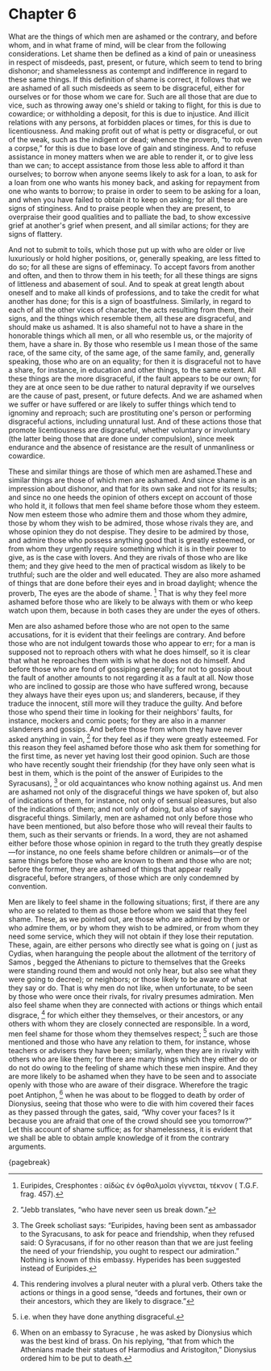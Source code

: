 # Chapter 6

What are the things of which men are ashamed or the contrary, and before whom, and in what frame of mind, will be clear from the following
considerations. Let shame then be defined as a kind of pain or uneasiness in respect of misdeeds, past, present, or future, which seem to tend to
bring dishonor; and shamelessness as contempt and indifference in regard to these same things. If this definition of shame is correct, it follows
that we are ashamed of all such misdeeds as seem to be disgraceful, either for ourselves or for those whom we care for. Such are all those that are
due to vice, such as throwing away one's shield or taking to flight, for this is due to cowardice; or withholding a deposit, for this is due to
injustice. And illicit relations with any persons, at forbidden places or times, for this is due to licentiousness. And making profit out of what is
petty or disgraceful, or out of the weak, such as the indigent or dead; whence the proverb, “to rob even a corpse,” for this is due to base love of
gain and stinginess. And to refuse assistance in money matters when we are able to render it, or to give less than we can; to accept assistance from
those less able to afford it than ourselves; to borrow when anyone seems likely to ask for a loan, to ask for a loan from one who wants his money
back, and asking for repayment from one who wants to borrow; to praise in order to seem to be asking for a loan, and when you have failed to obtain
it to keep on asking; for all these are signs of stinginess. And to praise people when they are present, to overpraise their good qualities and to
palliate the bad, to show excessive grief at another's grief when present, and all similar actions; for they are signs of flattery.

And not to submit to toils, which those put up with who are older or live luxuriously or hold higher positions, or, generally speaking, are less
fitted to do so; for all these are signs of effeminacy. To accept favors from another and often, and then to throw them in his teeth; for all these
things are signs of littleness and abasement of soul. And to speak at great length about oneself and to make all kinds of professions, and to take
the credit for what another has done; for this is a sign of boastfulness. Similarly, in regard to each of all the other vices of character, the acts
resulting from them, their signs, and the things which resemble them, all these are disgraceful, and should make us ashamed. It is also shameful not
to have a share in the honorable things which all men, or all who resemble us, or the majority of them, have a share in. By those who resemble us I
mean those of the same race, of the same city, of the same age, of the same family, and, generally speaking, those who are on an equality; for then
it is disgraceful not to have a share, for instance, in education and other things, to the same extent. All these things are the more disgraceful,
if the fault appears to be our own; for they are at once seen to be due rather to natural depravity if we ourselves are the cause of past, present,
or future defects. And we are ashamed when we suffer or have suffered or are likely to suffer things which tend to ignominy and reproach; such are
prostituting one's person or performing disgraceful actions, including unnatural lust. And of these actions those that promote licentiousness are
disgraceful, whether voluntary or involuntary (the latter being those that are done under compulsion), since meek endurance and the absence of
resistance are the result of unmanliness or cowardice.

These and similar things are those of which men are ashamed.These and similar things are those of which men are ashamed. And since shame is an
impression about dishonor, and that for its own sake and not for its results; and since no one heeds the opinion of others except on account of
those who hold it, it follows that men feel shame before those whom they esteem. Now men esteem those who admire them and those whom they admire,
those by whom they wish to be admired, those whose rivals they are, and whose opinion they do not despise. They desire to be admired by those, and
admire those who possess anything good that is greatly esteemed, or from whom they urgently require something which it is in their power to give, as
is the case with lovers. And they are rivals of those who are like them; and they give heed to the men of practical wisdom as likely to be truthful;
such are the older and well educated. They are also more ashamed of things that are done before their eyes and in broad daylight; whence the
proverb, The eyes are the abode of shame. [^^5_1] That is why they feel more ashamed before those who are likely to be always with them or who keep
watch upon them, because in both cases they are under the eyes of others.

Men are also ashamed before those who are not open to the same accusations, for it is evident that their feelings are contrary. And before those who
are not indulgent towards those who appear to err; for a man is supposed not to reproach others with what he does himself, so it is clear that what
he reproaches them with is what he does not do himself. And before those who are fond of gossiping generally; for not to gossip about the fault of
another amounts to not regarding it as a fault at all. Now those who are inclined to gossip are those who have suffered wrong, because they always
have their eyes upon us; and slanderers, because, if they traduce the innocent, still more will they traduce the guilty. And before those who spend
their time in looking for their neighbors' faults, for instance, mockers and comic poets; for they are also in a manner slanderers and gossips. And
before those from whom they have never asked anything in vain, [^^5_2] for they feel as if they were greatly esteemed. For this reason they feel
ashamed before those who ask them for something for the first time, as never yet having lost their good opinion. Such are those who have recently
sought their friendship (for they have only seen what is best in them, which is the point of the answer of Euripides to the Syracusans), [^^5_3] or
old acquaintances who know nothing against us. And men are ashamed not only of the disgraceful things we have spoken of, but also of indications of
them, for instance, not only of sensual pleasures, but also of the indications of them; and not only of doing, but also of saying disgraceful
things. Similarly, men are ashamed not only before those who have been mentioned, but also before those who will reveal their faults to them, such
as their servants or friends. In a word, they are not ashamed either before those whose opinion in regard to the truth they greatly despise—for
instance, no one feels shame before children or animals—or of the same things before those who are known to them and those who are not; before the
former, they are ashamed of things that appear really disgraceful, before strangers, of those which are only condemned by convention.

Men are likely to feel shame in the following situations; first, if there are any who are so related to them as those before whom we said that they
feel shame. These, as we pointed out, are those who are admired by them or who admire them, or by whom they wish to be admired, or from whom they
need some service, which they will not obtain if they lose their reputation. These, again, are either persons who directly see what is going on (
just as Cydias, when haranguing the people about the allotment of the territory of Samos , begged the Athenians to picture to themselves that the
Greeks were standing round them and would not only hear, but also see what they were going to decree); or neighbors; or those likely to be aware of
what they say or do. That is why men do not like, when unfortunate, to be seen by those who were once their rivals, for rivalry presumes admiration.
Men also feel shame when they are connected with actions or things which entail disgrace, [^^5_4] for which either they themselves, or their
ancestors, or any others with whom they are closely connected are responsible. In a word, men feel shame for those whom they themselves
respect; [^^5_5] such are those mentioned and those who have any relation to them, for instance, whose teachers or advisers they have been;
similarly, when they are in rivalry with others who are like them; for there are many things which they either do or do not do owing to the feeling
of shame which these men inspire. And they are more likely to be ashamed when they have to be seen and to associate openly with those who are aware
of their disgrace. Wherefore the tragic poet Antiphon, [^^5_6] when he was about to be flogged to death by order of Dionysius, seeing that those who
were to die with him covered their faces as they passed through the gates, said, “Why cover your faces? Is it because you are afraid that one of the
crowd should see you tomorrow?” Let this account of shame suffice; as for shamelessness, it is evident that we shall be able to obtain ample
knowledge of it from the contrary arguments.

{pagebreak}

[^^5_1]: Euripides, Cresphontes : αἰδὼς ἐν ὀφθαλμοῖσι γίγνεται, τέκνον ( T.G.F. frag. 457).

[^^5_2]: ”Jebb translates, “who have never seen us break down.”

[^^5_3]: The Greek scholiast says: “Euripides, having been sent as
ambassador to the Syracusans, to ask for peace and friendship, when they refused said: O Syracusans, if for no other reason than that we are just
feeling the need of your friendship, you ought to respect our admiration.” Nothing is known of this embassy. Hyperides has been suggested instead of
Euripides.

[^^5_4]: This rendering involves a plural neuter with a plural verb. Others take the actions or things in a good sense, “deeds and fortunes, their own or their ancestors, which they are likely to disgrace.”

[^^5_5]: i.e. when they have done anything disgraceful.

[^^5_6]: When on an embassy to Syracuse , he was asked by Dionysius which was the best kind of brass. On his replying, “that
from which the Athenians made their statues of Harmodius and Aristogiton,” Dionysius ordered him to be put to death. 

